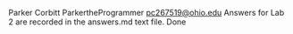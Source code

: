 Parker Corbitt
ParkertheProgrammer
pc267519@ohio.edu
Answers for Lab 2 are recorded in the answers.md text file.
Done
